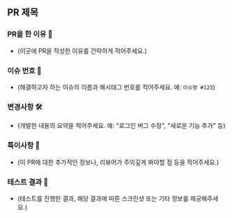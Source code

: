 ## PR 제목

### PR을 한 이유 🎯

- (이곳에 PR을 작성한 이유를 간략하게 적어주세요.)

### 이슈 번호 📎

- (해결하고자 하는 이슈의 이름과 해시태그 번호를 적어주세요. 예: `이슈명 #123`)

### 변경사항 🛠

- (개발한 내용의 요약을 적어주세요. 예: "로그인 버그 수정", "새로운 기능 추가" 등)

### 특이사항 📌

- (이 PR에 대한 추가적인 정보나, 리뷰어가 주의깊게 봐야할 점 등을 적어주세요.)

### 테스트 결과 📝

- (테스트를 진행한 결과, 해당 결과에 따른 스크린샷 또는 기타 정보를 제공해주세요.)
